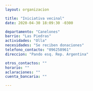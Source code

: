 ```yaml
---
layout: organizacion

title: "Iniciativa vecinal"
date: 2020-04-30 18:09:30 -0300

departamento: "Canelones"
barrio: "Las Piedras"
actividades: "Olla"
necesidades: "Se reciben donaciones"
telefono_contacto: "096258961"
direccion: "Pando esq. Rep. Argentina"

otros_contactos: ""
horario: ""
aclaraciones: ""
cuenta_bancaria: ""

---
```

